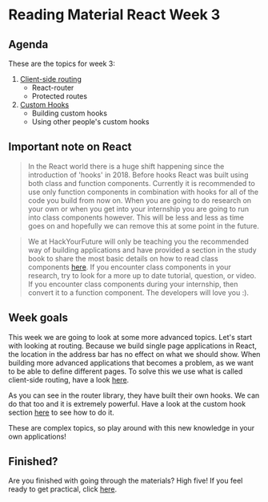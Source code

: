 # Reading Material React Week 3

## Agenda

These are the topics for week 3:

1. [Client-side routing](https://study.hackyourfuture.net/react/routing.md)
   - React-router
   - Protected routes
2. [Custom Hooks](https://study.hackyourfuture.net/react/custom-hooks.md)
   - Building custom hooks
   - Using other people's custom hooks

## Important note on React
> In the React world there is a huge shift happening since the introduction of 'hooks' in 2018. Before hooks React was built using both class and function components. Currently it is recommended to use only function components in combination with hooks for all of the code you build from now on. When you are going to do research on your own or when you get into your internship you are going to run into class components however. This will be less and less as time goes on and hopefully we can remove this at some point in the future.

> We at HackYourFuture will only be teaching you the recommended way of building applications and have provided a section in the study book to share the most basic details on how to read class components [here](https://study.hackyourfuture.net/react/class-vs-function-components.md). If you encounter class components in your research, try to look for a more up to date tutorial, question, or video. If you encounter class components during your internship, then convert it to a function component. The developers will love you :).

## Week goals

This week we are going to look at some more advanced topics. Let's start with looking at routing. Because we build single page applications in React, the location in the address bar has no effect on what we should show. When building more advanced applications that becomes a problem, as we want to be able to define different pages. To solve this we use what is called client-side routing, have a look [here](https://study.hackyourfuture.net/react/routing.md).

As you can see in the router library, they have built their own hooks. We can do that too and it is extremely powerful. Have a look at the custom hook section [here](https://study.hackyourfuture.net/react/custom-hooks.md) to see how to do it.

These are complex topics, so play around with this new knowledge in your own applications!

## Finished?

Are you finished with going through the materials? High five! If you feel ready to get practical, click [here](./MAKEME.md).
